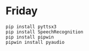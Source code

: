 # Friday

```
pip install pyttsx3
pip install SpeechRecognition
pip install pipwin
pipwin install pyaudio
```